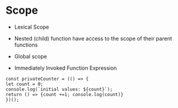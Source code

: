# Scope

- Lexical Scope

- Nested (child) function have access to the scope of their parent functions

- Global scope

- Immediately Invoked Function Expression

```
const privateCounter = (() => {
let count = 0;
console.log(`initial values: ${count}`);
return () => {count +=1; console.log(count)}
})();
```
